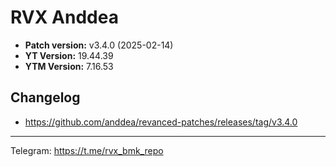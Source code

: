 # RVX Anddea
- **Patch version:** v3.4.0 (2025-02-14)
- **YT Version:** 19.44.39
- **YTM Version:** 7.16.53
## Changelog
- https://github.com/anddea/revanced-patches/releases/tag/v3.4.0
---
Telegram: https://t.me/rvx_bmk_repo